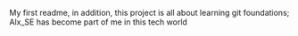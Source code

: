 My first readme, in addition, this project is all about learning git foundations;
Alx_SE has become part of me in this tech world
